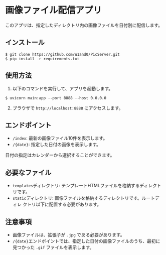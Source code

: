 # 画像ファイル配信アプリ

このアプリは、指定したディレクトリ内の画像ファイルを日付別に配信します。

## インストール

```
$ git clone https://github.com/u1and0/PicServer.git
$ pip install -r requirements.txt
```

## 使用方法

1. 以下のコマンドを実行して、アプリを起動します。

```
$ uvicorn main:app --port 8888 --host 0.0.0.0
```

2. ブラウザで `http://localhost:8888` にアクセスします。

## エンドポイント

- `/index`: 最新の画像ファイル10件を表示します。
- `/{date}`: 指定した日付の画像を表示します。

日付の指定はカレンダーから選択することができます。

## 必要なファイル

- `templates`ディレクトリ: テンプレートHTMLファイルを格納するディレクトリです。
- `static`ディレクトリ: 画像ファイルを格納するディレクトリです。ルートディレ
クトリ以下に配置する必要があります。

## 注意事項

- 画像ファイルは、拡張子が `.jpg` である必要があります。
- `/{date}`エンドポイントでは、指定した日付の画像ファイルのうち、最初に見つかった `.gif` ファイルを表示します。
